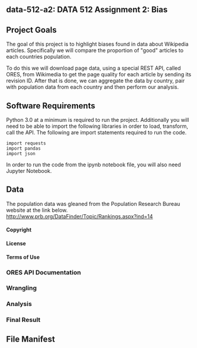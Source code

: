 ## data-512-a2: DATA 512 Assignment 2: Bias

## __Project Goals__

The goal of this project is to highlight biases found in data about Wikipedia articles. Specifically we will compare the proportion of "good" articles to each countries population.

To do this we will download page data, using a special REST API, called ORES, from Wikimedia to get the page quality for each article by sending its revision ID. After that is done, we can aggregate the data by country, pair with population data from each country and then perform our analysis.

## __Software Requirements__

Python 3.0 at a minimum is required to run the project. Additionally you will need to be able to import the following libraries in order to load, transform, call the API. The following are import statements required to run the code.

    import requests
    import pandas
    import json
    
In order to run the code from the ipynb notebook file, you will also need Jupyter Notebook.

## __Data__

The population data was gleaned from the Population Research Bureau website at the link below.
http://www.prb.org/DataFinder/Topic/Rankings.aspx?ind=14

#### Copyright

#### License

#### Terms of Use

### ORES API Documentation

### Wrangling

### Analysis

### Final Result

## __File Manifest__